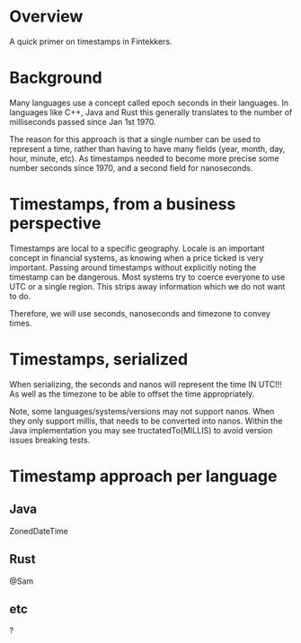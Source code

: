 # Overview

A quick primer on timestamps in Fintekkers.

# Background

Many languages use a concept called epoch seconds in their languages. In languages 
like C++, Java and Rust this generally translates to the number of milliseconds passed 
since Jan 1st 1970. 

The reason for this approach is that a single number can be used to represent a 
time, rather than having to have many fields (year, month, day, hour, minute, etc). As 
timestamps needed to become more precise some number seconds since 1970, and a second field
for nanoseconds. 

# Timestamps, from a business perspective

Timestamps are local to a specific geography. Locale is an important concept in financial 
systems, as knowing when a price ticked is very important. Passing around timestamps without 
explicitly noting the timestamp can be dangerous. Most systems try to coerce everyone to use 
UTC or a single region. This strips away information which we do not want to do.

Therefore, we will use seconds, nanoseconds and timezone to convey times.

# Timestamps, serialized

When serializing, the seconds and nanos will represent the time IN UTC!!! As well as the timezone
to be able to offset the time appropriately.

Note, some languages/systems/versions may not support nanos. When they only support millis, that needs 
to be converted into nanos. Within the Java implementation you may see tructatedTo(MILLIS) to avoid version 
issues breaking tests.

# Timestamp approach per language

## Java

ZonedDateTime

## Rust

@Sam

## etc

?

